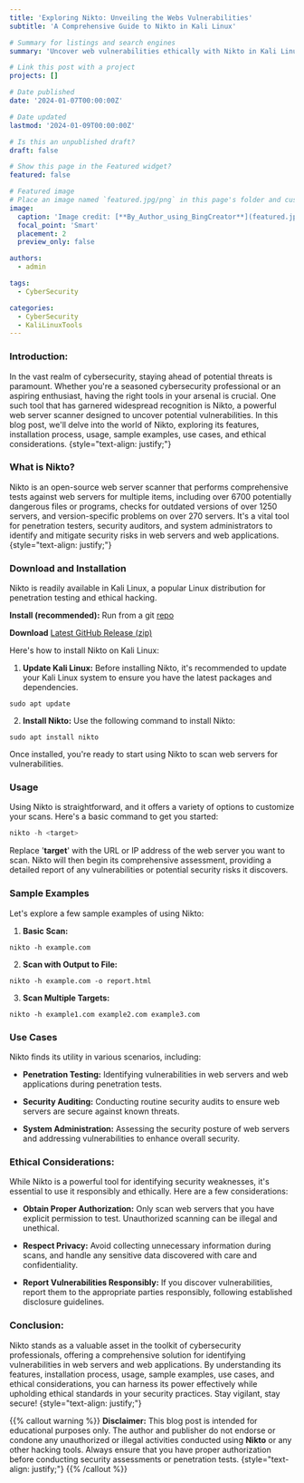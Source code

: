 ```yaml
---
title: 'Exploring Nikto: Unveiling the Webs Vulnerabilities'
subtitle: 'A Comprehensive Guide to Nikto in Kali Linux'

# Summary for listings and search engines
summary: 'Uncover web vulnerabilities ethically with Nikto in Kali Linux. This comprehensive guide explores installation, usage, and ethical considerations for effective cybersecurity practices.'

# Link this post with a project
projects: []

# Date published
date: '2024-01-07T00:00:00Z'

# Date updated
lastmod: '2024-01-09T00:00:00Z'

# Is this an unpublished draft?
draft: false

# Show this page in the Featured widget?
featured: false

# Featured image
# Place an image named `featured.jpg/png` in this page's folder and customize its options here.
image:
  caption: 'Image credit: [**By_Author_using_BingCreator**](featured.jpg)'
  focal_point: 'Smart'
  placement: 2
  preview_only: false

authors:
  - admin

tags:
  - CyberSecurity

categories:
  - CyberSecurity
  - KaliLinuxTools
---
```



### Introduction:

In the vast realm of cybersecurity, staying ahead of potential threats is paramount. Whether you're a seasoned cybersecurity professional or an aspiring enthusiast, having the right tools in your arsenal is crucial. One such tool that has garnered widespread recognition is Nikto, a powerful web server scanner designed to uncover potential vulnerabilities. In this blog post, we'll delve into the world of Nikto, exploring its features, installation process, usage, sample examples, use cases, and ethical considerations.
{style="text-align: justify;"}

### What is Nikto?

Nikto is an open-source web server scanner that performs comprehensive tests against web servers for multiple items, including over 6700 potentially dangerous files or programs, checks for outdated versions of over 1250 servers, and version-specific problems on over 270 servers. It's a vital tool for penetration testers, security auditors, and system administrators to identify and mitigate security risks in web servers and web applications.
{style="text-align: justify;"}

### Download and Installation 

Nikto is readily available in Kali Linux, a popular Linux distribution for penetration testing and ethical hacking. 

**Install (recommended):** Run from a git [repo](https://github.com/sullo/nikto)

**Download** [Latest GitHub Release (zip)](https://github.com/sullo/nikto/archive/master.zip)

Here's how to install Nikto on Kali Linux:

1) **Update Kali Linux:** Before installing Nikto, it's recommended to update your Kali Linux system to ensure you have the latest packages and dependencies.

```shell
sudo apt update
```

2) **Install Nikto:** Use the following command to install Nikto:
```shell
sudo apt install nikto
```

Once installed, you're ready to start using Nikto to scan web servers for vulnerabilities.


### Usage

Using Nikto is straightforward, and it offers a variety of options to customize your scans. Here's a basic command to get you started:

```php
nikto -h <target>
```

Replace '**target**' with the URL or IP address of the web server you want to scan. Nikto will then begin its comprehensive assessment, providing a detailed report of any vulnerabilities or potential security risks it discovers.


### Sample Examples

Let's explore a few sample examples of using Nikto:

1) **Basic Scan:**
```code
nikto -h example.com
```

2) **Scan with Output to File:**
```code
nikto -h example.com -o report.html
```

3) **Scan Multiple Targets:**
```code
nikto -h example1.com example2.com example3.com
```

### Use Cases

Nikto finds its utility in various scenarios, including:

- **Penetration Testing:** Identifying vulnerabilities in web servers and web applications during penetration tests.

- **Security Auditing:** Conducting routine security audits to ensure web servers are secure against known threats.

- **System Administration:** Assessing the security posture of web servers and addressing vulnerabilities to enhance overall security.


### Ethical Considerations:

While Nikto is a powerful tool for identifying security weaknesses, it's essential to use it responsibly and ethically. Here are a few considerations:

- **Obtain Proper Authorization:** Only scan web servers that you have explicit permission to test. Unauthorized scanning can be illegal and unethical.

- **Respect Privacy:** Avoid collecting unnecessary information during scans, and handle any sensitive data discovered with care and confidentiality.

- **Report Vulnerabilities Responsibly:** If you discover vulnerabilities, report them to the appropriate parties responsibly, following established disclosure guidelines.


### Conclusion:

Nikto stands as a valuable asset in the toolkit of cybersecurity professionals, offering a comprehensive solution for identifying vulnerabilities in web servers and web applications. By understanding its features, installation process, usage, sample examples, use cases, and ethical considerations, you can harness its power effectively while upholding ethical standards in your security practices. Stay vigilant, stay secure!
{style="text-align: justify;"}

{{% callout warning %}}
**Disclaimer:**
This blog post is intended for educational purposes only. The author and publisher do not endorse or condone any unauthorized or illegal activities conducted using **Nikto** or any other hacking tools. Always ensure that you have proper authorization before conducting security assessments or penetration tests.
{style="text-align: justify;"}
{{% /callout %}}